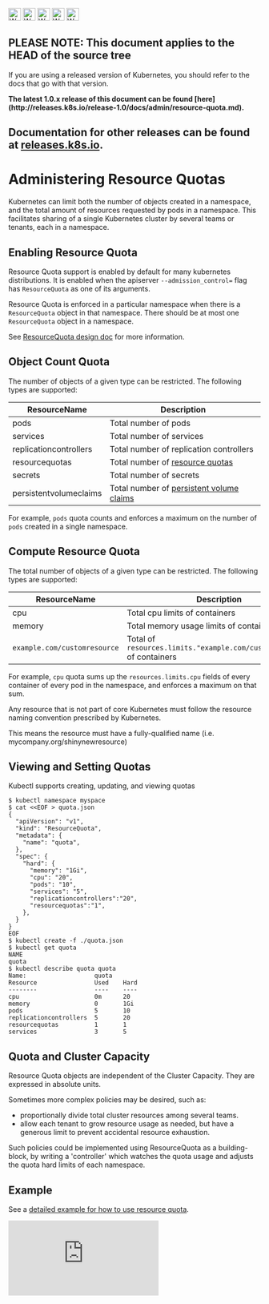 <!-- BEGIN MUNGE: UNVERSIONED_WARNING -->

<!-- BEGIN STRIP_FOR_RELEASE -->

<img src="http://kubernetes.io/img/warning.png" alt="WARNING"
     width="25" height="25">
<img src="http://kubernetes.io/img/warning.png" alt="WARNING"
     width="25" height="25">
<img src="http://kubernetes.io/img/warning.png" alt="WARNING"
     width="25" height="25">
<img src="http://kubernetes.io/img/warning.png" alt="WARNING"
     width="25" height="25">
<img src="http://kubernetes.io/img/warning.png" alt="WARNING"
     width="25" height="25">

<h2>PLEASE NOTE: This document applies to the HEAD of the source tree</h2>

If you are using a released version of Kubernetes, you should
refer to the docs that go with that version.

<strong>
The latest 1.0.x release of this document can be found
[here](http://releases.k8s.io/release-1.0/docs/admin/resource-quota.md).

Documentation for other releases can be found at
[releases.k8s.io](http://releases.k8s.io).
</strong>
--

<!-- END STRIP_FOR_RELEASE -->

<!-- END MUNGE: UNVERSIONED_WARNING -->

# Administering Resource Quotas

Kubernetes can limit both the number of objects created in a namespace, and the
total amount of resources requested by pods in a namespace.  This facilitates
sharing of a single Kubernetes cluster by several teams or tenants, each in
a namespace.

## Enabling Resource Quota

Resource Quota support is enabled by default for many kubernetes distributions.  It is
enabled when the apiserver `--admission_control=` flag has `ResourceQuota` as
one of its arguments.

Resource Quota is enforced in a particular namespace when there is a
`ResourceQuota` object in that namespace.  There should be at most one
`ResourceQuota` object in a namespace.

See [ResourceQuota design doc](../design/admission_control_resource_quota.md) for more information.

## Object Count Quota

The number of objects of a given type can be restricted.  The following types
are supported:

| ResourceName | Description |
| ------------ | ----------- |
| pods | Total number of pods  |
| services | Total number of services |
| replicationcontrollers | Total number of replication controllers |
| resourcequotas | Total number of [resource quotas](admission-controllers.md#resourcequota) |
| secrets | Total number of secrets |
| persistentvolumeclaims | Total number of [persistent volume claims](../user-guide/persistent-volumes.md#persistentvolumeclaims) |

For example, `pods` quota counts and enforces a maximum on the number of `pods`
created in a single namespace.

## Compute Resource Quota

The total number of objects of a given type can be restricted.  The following types
are supported:

| ResourceName | Description |
| ------------ | ----------- |
| cpu | Total cpu limits of containers |
| memory | Total memory usage limits of containers
| `example.com/customresource` | Total of `resources.limits."example.com/customresource"` of containers |

For example, `cpu` quota sums up the `resources.limits.cpu` fields of every
container of every pod in the namespace, and enforces a maximum on that sum.

Any resource that is not part of core Kubernetes must follow the resource naming convention prescribed by Kubernetes.

This means the resource must have a fully-qualified name (i.e. mycompany.org/shinynewresource)

## Viewing and Setting Quotas

Kubectl supports creating, updating, and viewing quotas

```console
$ kubectl namespace myspace
$ cat <<EOF > quota.json
{
  "apiVersion": "v1",
  "kind": "ResourceQuota",
  "metadata": {
    "name": "quota",
  },
  "spec": {
    "hard": {
      "memory": "1Gi",
      "cpu": "20",
      "pods": "10",
      "services": "5",
      "replicationcontrollers":"20",
      "resourcequotas":"1",
    },
  }
}
EOF
$ kubectl create -f ./quota.json
$ kubectl get quota
NAME
quota
$ kubectl describe quota quota
Name:                   quota
Resource                Used    Hard
--------                ----    ----
cpu                     0m      20
memory                  0       1Gi
pods                    5       10
replicationcontrollers  5       20
resourcequotas          1       1
services                3       5
```

## Quota and Cluster Capacity

Resource Quota objects are independent of the Cluster Capacity.  They are
expressed in absolute units.

Sometimes more complex policies may be desired, such as:
  - proportionally divide total cluster resources among several teams.
  - allow each tenant to grow resource usage as needed, but have a generous
    limit to prevent accidental resource exhaustion.

Such policies could be implemented using ResourceQuota as a building-block, by
writing a 'controller' which watches the quota usage and adjusts the quota
hard limits of each namespace.

## Example

See a [detailed example for how to use resource quota](../user-guide/resourcequota/). 


<!-- BEGIN MUNGE: GENERATED_ANALYTICS -->
[![Analytics](https://kubernetes-site.appspot.com/UA-36037335-10/GitHub/docs/admin/resource-quota.md?pixel)]()
<!-- END MUNGE: GENERATED_ANALYTICS -->
